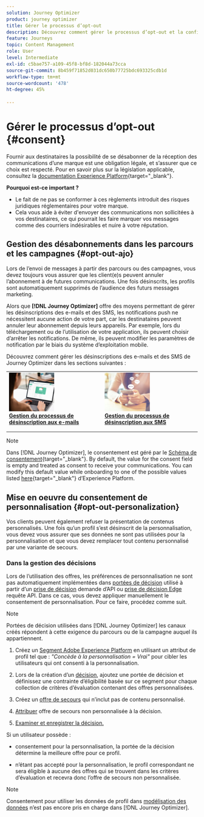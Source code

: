```yaml
---
solution: Journey Optimizer
product: journey optimizer
title: Gérer le processus d’opt-out
description: Découvrez comment gérer le processus d’opt-out et la confidentialité
feature: Journeys
topic: Content Management
role: User
level: Intermediate
exl-id: c5bae757-a109-45f8-bf8d-182044a73cca
source-git-commit: 8b459f71852d031dc650b77725bdc693325cdb1d
workflow-type: tm+mt
source-wordcount: '478'
ht-degree: 45%

---
```


# Gérer le processus d’opt-out {#consent}

Fournir aux destinataires la possibilité de se désabonner de la réception des communications d’une marque est une obligation légale, et s’assurer que ce choix est respecté. Pour en savoir plus sur la législation applicable, consultez la [documentation Experience Platform](https://experienceleague.adobe.com/docs/experience-platform/privacy/regulations/overview.html?lang=fr#regulations){target="_blank"}.

**Pourquoi est-ce important ?**

* Le fait de ne pas se conformer à ces règlements introduit des risques juridiques réglementaires pour votre marque.
* Cela vous aide à éviter d&#39;envoyer des communications non sollicitées à vos destinataires, ce qui pourrait les faire marquer vos messages comme des courriers indésirables et nuire à votre réputation.

## Gestion des désabonnements dans les parcours et les campagnes {#opt-out-ajo}

Lors de l’envoi de messages à partir des parcours ou des campagnes, vous devez toujours vous assurer que les client(e)s peuvent annuler l’abonnement à de futures communications. Une fois désinscrits, les profils sont automatiquement supprimés de l’audience des futurs messages marketing.

Alors que **[!DNL Journey Optimizer]** offre des moyens permettant de gérer les désinscriptions des e-mails et des SMS, les notifications push ne nécessitent aucune action de votre part, car les destinataires peuvent annuler leur abonnement depuis leurs appareils. Par exemple, lors du téléchargement ou de l’utilisation de votre application, ils peuvent choisir d’arrêter les notifications. De même, ils peuvent modifier les paramètres de notification par le biais du système d’exploitation mobile.

Découvrez comment gérer les désinscriptions des e-mails et des SMS de Journey Optimizer dans les sections suivantes :

<table style="table-layout:fixed"><tr style="border: 0;">
<td>
<a href="../email/email-opt-out.md">
<img alt="Prospect" src="../assets/do-not-localize/privacy-email-optout.jpeg" width="50%">
</a>
<div><a href="../email/email-opt-out.md"><strong>Gestion du processus de désinscription aux e-mails</strong>
</div>
<p>
</td>
<td>
<a href="../sms/sms-opt-out.md">
<img alt="Peu fréquent" src="../assets/do-not-localize/privacy-sms-opt-out.jpeg" width="50%">
</a>
<div>
<a href="../sms/sms-opt-out.md"><strong>Gestion du processus de désinscription aux SMS</strong></a>
</div>
<p></td>
</tr></table>

>[!NOTE]
>
>Dans [!DNL Journey Optimizer], le consentement est géré par le [Schéma de consentement](https://experienceleague.adobe.com/docs/experience-platform/xdm/field-groups/profile/consents.html?lang=fr){target="_blank"}. By default, the value for the consent field is empty and treated as consent to receive your communications. You can modify this default value while onboarding to one of the possible values listed [here](https://experienceleague.adobe.com/docs/experience-platform/xdm/data-types/consents.html?lang=fr#choice-values){target="_blank"} d’Experience Platform.

## Mise en oeuvre du consentement de personnalisation {#opt-out-personalization}

Vos clients peuvent également refuser la présentation de contenus personnalisés. Une fois qu’un profil s’est désinscrit de la personnalisation, vous devez vous assurer que ses données ne sont pas utilisées pour la personnalisation et que vous devez remplacer tout contenu personnalisé par une variante de secours.

### Dans la gestion des décisions

Lors de l’utilisation des offres, les préférences de personnalisation ne sont pas automatiquement implémentées dans [portées de décision](../offers/offer-activities/create-offer-activities.md#add-decision-scopes) utilisé à partir d’un [prise de décision](../offers/api-reference/offer-delivery-api/decisioning-api.md) demande d’API ou [prise de décision Edge](../offers/api-reference/offer-delivery-api/edge-decisioning-api.md) requête API. Dans ce cas, vous devez appliquer manuellement le consentement de personnalisation. Pour ce faire, procédez comme suit.

>[!NOTE]
>
>Portées de décision utilisées dans [!DNL Journey Optimizer] les canaux créés répondent à cette exigence du parcours ou de la campagne auquel ils appartiennent.



1. Créez un [Segment Adobe Experience Platform](../segment/about-segments.md) en utilisant un attribut de profil tel que : *&quot;Concède à la personnalisation = Vrai&quot;* pour cibler les utilisateurs qui ont consenti à la personnalisation.

1. Lors de la création d’un [décision](../offers/offer-activities/create-offer-activities.md), ajoutez une portée de décision et définissez une contrainte d’éligibilité basée sur ce segment pour chaque collection de critères d’évaluation contenant des offres personnalisées.

1. Créez un [offre de secours](../offers/offer-library/creating-fallback-offers.md) qui n’inclut pas de contenu personnalisé.

1. [Attribuer](../offers/offer-activities/create-offer-activities.md#add-fallback) offre de secours non personnalisée à la décision.

1. [Examiner et enregistrer la décision.](../offers/offer-activities/create-offer-activities.md#review)

Si un utilisateur possède :

* consentement pour la personnalisation, la portée de la décision détermine la meilleure offre pour ce profil.

* n’étant pas accepté pour la personnalisation, le profil correspondant ne sera éligible à aucune des offres qui se trouvent dans les critères d’évaluation et recevra donc l’offre de secours non personnalisée.

>[!NOTE]
>
>Consentement pour utiliser les données de profil dans [modélisation des données](../offers/ranking/ai-models.md) n’est pas encore pris en charge dans [!DNL Journey Optimizer].

